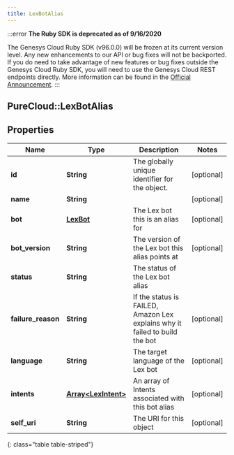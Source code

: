 ```yaml
---
title: LexBotAlias
---
```


:::error
**The Ruby SDK is deprecated as of 9/16/2020**

The Genesys Cloud Ruby SDK (v96.0.0) will be frozen at its current version level. Any new enhancements to our API or bug fixes will not be backported. If you do need to take advantage of new features or bug fixes outside the Genesys Cloud Ruby SDK, you will need to use the Genesys Cloud REST endpoints directly. More information can be found in the [Official Announcement](https://developer.mypurecloud.com/forum/t/announcement-genesys-cloud-ruby-sdk-end-of-life/8850).
:::


## PureCloud::LexBotAlias

## Properties

|Name | Type | Description | Notes|
|------------ | ------------- | ------------- | -------------|
| **id** | **String** | The globally unique identifier for the object. | [optional] |
| **name** | **String** |  | [optional] |
| **bot** | [**LexBot**](LexBot.html) | The Lex bot this is an alias for | [optional] |
| **bot_version** | **String** | The version of the Lex bot this alias points at | [optional] |
| **status** | **String** | The status of the Lex bot alias | |
| **failure_reason** | **String** | If the status is FAILED, Amazon Lex explains why it failed to build the bot | [optional] |
| **language** | **String** | The target language of the Lex bot | [optional] |
| **intents** | [**Array&lt;LexIntent&gt;**](LexIntent.html) | An array of Intents associated with this bot alias | [optional] |
| **self_uri** | **String** | The URI for this object | [optional] |
{: class="table table-striped"}


